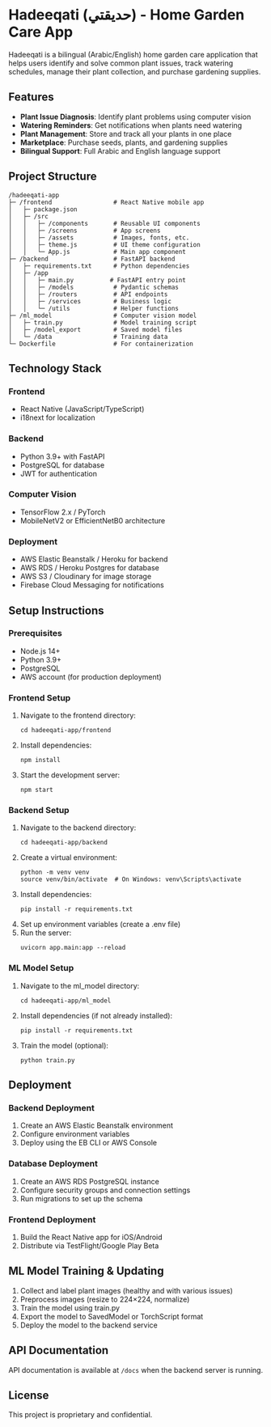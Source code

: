 # Hadeeqati (حديقتي) - Home Garden Care App

Hadeeqati is a bilingual (Arabic/English) home garden care application that helps users identify and solve common plant issues, track watering schedules, manage their plant collection, and purchase gardening supplies.

## Features

- **Plant Issue Diagnosis**: Identify plant problems using computer vision
- **Watering Reminders**: Get notifications when plants need watering
- **Plant Management**: Store and track all your plants in one place
- **Marketplace**: Purchase seeds, plants, and gardening supplies
- **Bilingual Support**: Full Arabic and English language support

## Project Structure

```
/hadeeqati-app
├─ /frontend                 # React Native mobile app
│   ├─ package.json
│   ├─ /src
│   │   ├─ /components       # Reusable UI components
│   │   ├─ /screens          # App screens
│   │   ├─ /assets           # Images, fonts, etc.
│   │   ├─ theme.js          # UI theme configuration
│   │   └─ App.js            # Main app component
├─ /backend                  # FastAPI backend
│   ├─ requirements.txt      # Python dependencies
│   ├─ /app
│   │   ├─ main.py          # FastAPI entry point
│   │   ├─ /models           # Pydantic schemas
│   │   ├─ /routers          # API endpoints
│   │   ├─ /services         # Business logic
│   │   └─ /utils            # Helper functions
├─ /ml_model                 # Computer vision model
│   ├─ train.py              # Model training script
│   ├─ /model_export         # Saved model files
│   └─ /data                 # Training data
└─ Dockerfile                # For containerization
```

## Technology Stack

### Frontend
- React Native (JavaScript/TypeScript)
- i18next for localization

### Backend
- Python 3.9+ with FastAPI
- PostgreSQL for database
- JWT for authentication

### Computer Vision
- TensorFlow 2.x / PyTorch
- MobileNetV2 or EfficientNetB0 architecture

### Deployment
- AWS Elastic Beanstalk / Heroku for backend
- AWS RDS / Heroku Postgres for database
- AWS S3 / Cloudinary for image storage
- Firebase Cloud Messaging for notifications

## Setup Instructions

### Prerequisites
- Node.js 14+
- Python 3.9+
- PostgreSQL
- AWS account (for production deployment)

### Frontend Setup
1. Navigate to the frontend directory:
   ```
   cd hadeeqati-app/frontend
   ```
2. Install dependencies:
   ```
   npm install
   ```
3. Start the development server:
   ```
   npm start
   ```

### Backend Setup
1. Navigate to the backend directory:
   ```
   cd hadeeqati-app/backend
   ```
2. Create a virtual environment:
   ```
   python -m venv venv
   source venv/bin/activate  # On Windows: venv\Scripts\activate
   ```
3. Install dependencies:
   ```
   pip install -r requirements.txt
   ```
4. Set up environment variables (create a .env file)
5. Run the server:
   ```
   uvicorn app.main:app --reload
   ```

### ML Model Setup
1. Navigate to the ml_model directory:
   ```
   cd hadeeqati-app/ml_model
   ```
2. Install dependencies (if not already installed):
   ```
   pip install -r requirements.txt
   ```
3. Train the model (optional):
   ```
   python train.py
   ```

## Deployment

### Backend Deployment
1. Create an AWS Elastic Beanstalk environment
2. Configure environment variables
3. Deploy using the EB CLI or AWS Console

### Database Deployment
1. Create an AWS RDS PostgreSQL instance
2. Configure security groups and connection settings
3. Run migrations to set up the schema

### Frontend Deployment
1. Build the React Native app for iOS/Android
2. Distribute via TestFlight/Google Play Beta

## ML Model Training & Updating

1. Collect and label plant images (healthy and with various issues)
2. Preprocess images (resize to 224×224, normalize)
3. Train the model using train.py
4. Export the model to SavedModel or TorchScript format
5. Deploy the model to the backend service

## API Documentation

API documentation is available at `/docs` when the backend server is running.

## License

This project is proprietary and confidential.